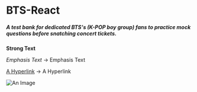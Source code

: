 # BTS-React
##### A test bank for dedicated BTS's (K-POP boy group) fans to practice mock questions before snatching concert tickets. 

 **Strong Text** 



*Emphasis Text* → Emphasis Text

[A Hyperlink](#yourLink) → A Hyperlink

![An Image](/img/readme/BTS.png)


